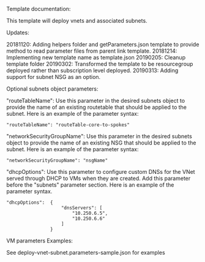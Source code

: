Template documentation:

This template will deploy vnets and associated subnets.

Updates:

20181120: Adding helpers folder and getParameters.json template to provide method to read parameter files from parent link template.
20181214: Implementing new template name as template.json
20190205: Cleanup template folder
20190302: Transformed the template to be resourcegroup deployed rather than subscription level deployed.
20190313: Adding support for subnet NSG as an option.

Optional subnets object parameters:

"routeTableName": Use this parameter in the desired subnets object to provide the name of an existing routetable that should be applied to the subnet. Here is an example of the parameter syntax:

    "routeTableName": "routeTable-core-to-spokes"

"networkSecurityGroupName": Use this parameter in the desired subnets object to provide the name of an existing NSG that should be applied to the subnet. Here is an example of the parameter syntax:

    "networkSecurityGroupName": "nsgName"

"dhcpOptions": Use this parameter to configure custom DNSs for the VNet served through DHCP to VMs when they are created. Add this parameter before the "subnets" parameter section. Here is an example of the parameter syntax.

    "dhcpOptions":  {
                        "dnsServers": [
                            "10.250.6.5",
                            "10.250.6.6"
                        ]
                    }
                    

VM parameters Examples:

See deploy-vnet-subnet.parameters-sample.json for examples